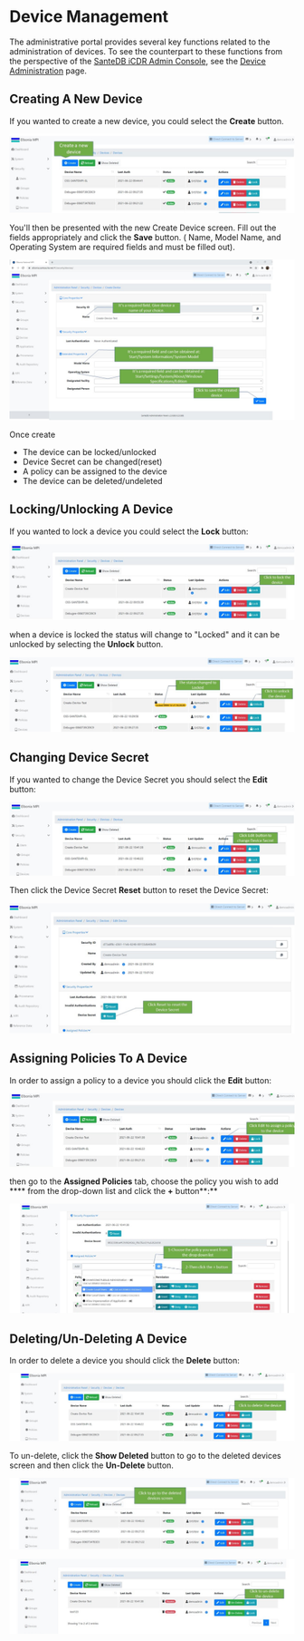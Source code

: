 # Device Management

The administrative portal provides several key functions related to the administration of devices. To see the counterpart to these functions from the perspective of the [SanteDB iCDR Admin Console](../host-administration/santedb-icdr-admin-console/), see the  [Device Administration](../host-administration/santedb-icdr-admin-console/untitled.md) page.

## Creating A New Device

If you wanted to create a new device, you could select the **Create** button.&#x20;

![](<../../../.gitbook/assets/3 (1).jpg>)

You'll then be presented with the new Create Device screen. Fill out the fields appropriately and click the **Save** button. ( Name, Model Name, and Operating System are required fields and must be filled out).

![](<../../../.gitbook/assets/4 (4).jpg>)

Once create

* The device can be locked/unlocked
* Device Secret can be changed(reset)
* A policy can be assigned to the device
* The device can be deleted/undeleted

## Locking/Unlocking A Device

If you wanted to lock a device you could select the **Lock** button:

![](<../../../.gitbook/assets/10 (1).jpg>)

when a device is locked the status will change to "Locked" and it can be unlocked by selecting the **Unlock** button.

![](../../../.gitbook/assets/12.jpg)

## Changing Device Secret

If you wanted to change the Device Secret you should select the **Edit** button:

![](../../../.gitbook/assets/15.jpg)

Then click the Device Secret **Reset** button to reset the Device Secret:

![](../../../.gitbook/assets/16.jpg)

## Assigning Policies To A Device&#x20;

In order to assign a policy to a device you should click the **Edit** button:

![](../../../.gitbook/assets/16-1.jpg)

then go to the **Assigned Policies** tab,  choose the policy you wish to add **** from the drop-down list and click the **+** button**:**

![](../../../.gitbook/assets/20.jpg)

## Deleting/Un-Deleting A Device

In order to delete a device you should click the **Delete** button:

![](../../../.gitbook/assets/23.jpg)

To un-delete, click the **Show Deleted** button to go to the deleted devices screen and then click the **Un-Delete** button.

![](../../../.gitbook/assets/25.jpg)

![](../../../.gitbook/assets/26.jpg)
